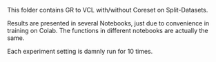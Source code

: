 This folder contains GR to VCL with/without Coreset on Split-Datasets.

Results are presented in several Notebooks, just due to convenience in training on Colab. The functions in different notebooks are actually the same.

Each experiment setting is damnly run for 10 times.
